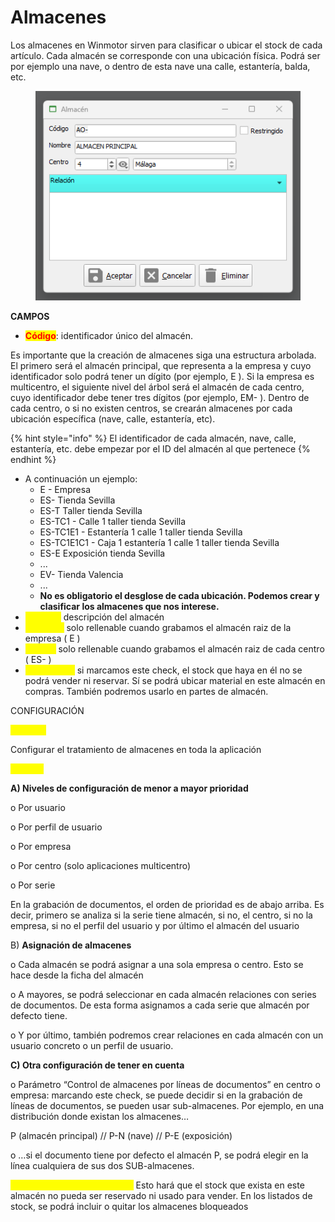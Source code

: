 # Almacenes

Los almacenes en Winmotor sirven para clasificar o ubicar el stock de cada artículo. Cada almacén se corresponde con una ubicación física. Podrá ser por ejemplo una nave, o dentro de esta nave una calle, estantería, balda, etc.

<figure><img src="../../.gitbook/assets/image (618).png" alt=""><figcaption></figcaption></figure>

**CAMPOS**

* <mark style="color:red;">**Código**</mark>: identificador único del almacén.

Es importante que la creación de almacenes siga una estructura arbolada. El primero será el almacén principal, que representa a la empresa y cuyo identificador solo podrá tener un dígito (por ejemplo, E ). Si la empresa es multicentro, el siguiente nivel del árbol será el almacén de cada centro, cuyo identificador debe tener tres dígitos (por ejemplo, EM- ). Dentro de cada centro, o si no existen centros, se crearán almacenes por cada ubicación específica (nave, calle, estantería, etc).

{% hint style="info" %}
El identificador de cada almacén, nave, calle, estantería, etc. debe empezar por el ID del almacén al que pertenece
{% endhint %}

* A continuación un ejemplo:
  * E - Empresa
  * ES- Tienda Sevilla
  * ES-T Taller tienda Sevilla
  * ES-TC1 - Calle 1 taller tienda Sevilla
  * ES-TC1E1 - Estantería 1 calle 1 taller tienda Sevilla
  * ES-TC1E1C1 - Caja 1 estantería 1 calle 1 taller tienda Sevilla
  * ES-E Exposición tienda Sevilla
  * ...
  * EV- Tienda Valencia
  * ...
  * **No es obligatorio el desglose de cada ubicación. Podemos crear y clasificar los almacenes que nos interese.**
* <mark style="color:yellow;">Nombre:</mark> descripción del almacén
* <mark style="color:yellow;">Empresa:</mark> solo rellenable cuando grabamos el almacén raiz de la empresa ( E )
* <mark style="color:yellow;">Centro:</mark> solo rellenable cuando grabamos el almacén raiz de cada centro ( ES- )
* <mark style="color:yellow;">Restringido:</mark> si marcamos este check, el stock que haya en él no se podrá vender ni reservar. Sí se podrá ubicar material en este almacén en compras. También podremos usarlo en partes de almacén.

CONFIGURACIÓN

<mark style="color:yellow;">**Objetivo**</mark>

Configurar el tratamiento de almacenes en toda la aplicación

<mark style="color:yellow;">**Gestión**</mark>

**A) Niveles de configuración de menor a mayor prioridad**

o Por usuario

o Por perfil de usuario

o Por empresa

o Por centro (solo aplicaciones multicentro)

o Por serie

En la grabación de documentos, el orden de prioridad es de abajo arriba. Es decir, primero se analiza si la serie tiene almacén, si no, el centro, si no la empresa, si no el perfil del usuario y por último el almacén del usuario

B) **Asignación de almacenes**

o Cada almacén se podrá asignar a una sola empresa o centro. Esto se hace desde la ficha del almacén

o A mayores, se podrá seleccionar en cada almacén relaciones con series de documentos. De esta forma asignamos a cada serie que almacén por defecto tiene.

o Y por último, también podremos crear relaciones en cada almacén con un usuario concreto o un perfil de usuario.

**C) Otra configuración de tener en cuenta**

o Parámetro “Control de almacenes por líneas de documentos” en centro o empresa: marcando este check, se puede decidir si en la grabación de líneas de documentos, se pueden usar sub-almacenes. Por ejemplo, en una distribución donde existan los almacenes…

P (almacén principal) // P-N (nave) // P-E (exposición)

o …si el documento tiene por defecto el almacén P, se podrá elegir en la línea cualquiera de sus dos SUB-almacenes.

<mark style="color:yellow;">ALMACENES RESTRINGIDOS:</mark> Esto hará que el stock que exista en este almacén no pueda ser reservado ni usado para vender. En los listados de stock, se podrá incluir o quitar los almacenes bloqueados
